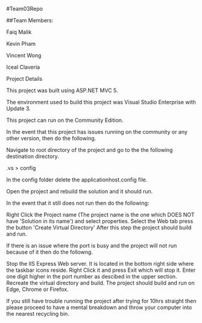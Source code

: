 #Team03Repo

##Team Members:

Faiq Malik

Kevin Pham

Vincent Wong

Iceal Claveria

Project Details

This project was built using ASP.NET MVC 5.

The environment used to build this project was Visual Studio Enterprise with Update 3.

This project can run on the Community Edition.

In the event that this project has issues running on the community or any other version, then do the following.

Navigate to root directory of the project and go to the the following destination directory.

.vs > config

In the config folder delete the applicationhost.config file.

Open the project and rebuild the solution and it should run.

In the event that it still does not run then do the following:

Right Click the Project name (The project name is the one which DOES NOT have 'Solution in its name') and select properties.
Select the Web tab
press the button 'Create Virtual Directory'
After this step the project should build and run.

If there is an issue where the port is busy and the project will not run because of it then do the followng.

Stop the IIS Express Web server. It is located in the bottom right side where the taskbar icons reside. Right Click it and press Exit which will stop it.
Enter one digit higher in the port number as descibed in the upper section.
Recreate the virtual directory and build.
The project should build and run on Edge, Chrome or Firefox.

If you still have trouble running the project after trying for 10hrs straight then please proceed to have a mental breakdown and throw your computer into the nearest recycling bin.

